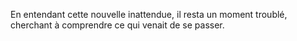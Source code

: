 En entendant cette nouvelle inattendue, il resta un moment troublé, cherchant à comprendre ce qui venait de se passer.